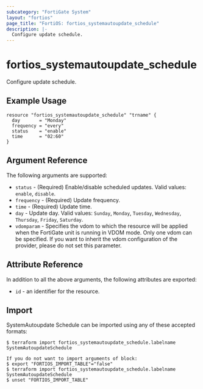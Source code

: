 ```yaml
---
subcategory: "FortiGate System"
layout: "fortios"
page_title: "FortiOS: fortios_systemautoupdate_schedule"
description: |-
  Configure update schedule.
---
```


# fortios_systemautoupdate_schedule
Configure update schedule.

## Example Usage

```hcl
resource "fortios_systemautoupdate_schedule" "trname" {
  day       = "Monday"
  frequency = "every"
  status    = "enable"
  time      = "02:60"
}
```

## Argument Reference

The following arguments are supported:

* `status` - (Required) Enable/disable scheduled updates. Valid values: `enable`, `disable`.
* `frequency` - (Required) Update frequency.
* `time` - (Required) Update time.
* `day` - Update day. Valid values: `Sunday`, `Monday`, `Tuesday`, `Wednesday`, `Thursday`, `Friday`, `Saturday`.
* `vdomparam` - Specifies the vdom to which the resource will be applied when the FortiGate unit is running in VDOM mode. Only one vdom can be specified. If you want to inherit the vdom configuration of the provider, please do not set this parameter.


## Attribute Reference

In addition to all the above arguments, the following attributes are exported:
* `id` - an identifier for the resource.

## Import

SystemAutoupdate Schedule can be imported using any of these accepted formats:
```
$ terraform import fortios_systemautoupdate_schedule.labelname SystemAutoupdateSchedule

If you do not want to import arguments of block:
$ export "FORTIOS_IMPORT_TABLE"="false"
$ terraform import fortios_systemautoupdate_schedule.labelname SystemAutoupdateSchedule
$ unset "FORTIOS_IMPORT_TABLE"
```
